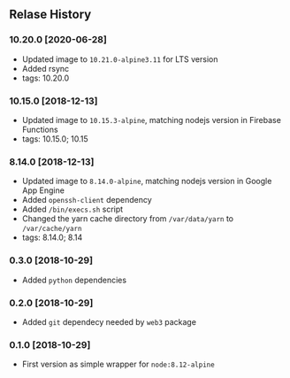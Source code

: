 ## Relase History

### 10.20.0 [2020-06-28]
* Updated image to `10.21.0-alpine3.11` for LTS version
* Added rsync
* tags: 10.20.0

### 10.15.0 [2018-12-13]
* Updated image to `10.15.3-alpine`, matching nodejs version in Firebase Functions
* tags: 10.15.0; 10.15

### 8.14.0 [2018-12-13]
* Updated image to `8.14.0-alpine`, matching nodejs version in Google App Engine
* Added `openssh-client` dependency
* Added `/bin/execs.sh` script
* Changed the yarn cache directory from `/var/data/yarn` to `/var/cache/yarn`
* tags: 8.14.0; 8.14

### 0.3.0 [2018-10-29]
* Added `python` dependencies 

### 0.2.0 [2018-10-29]
* Added `git` dependecy needed by `web3` package

### 0.1.0 [2018-10-29]
* First version as simple wrapper for `node:8.12-alpine`
